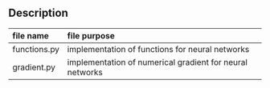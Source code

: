 ## Description
| file name | file purpose |
|:-- |:-- |
| functions.py | implementation of functions for neural networks |
| gradient.py | implementation of numerical gradient for neural networks |
